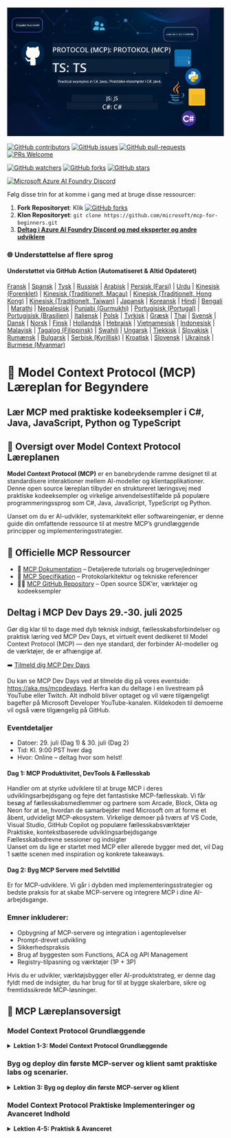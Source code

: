 <!--
CO_OP_TRANSLATOR_METADATA:
{
  "original_hash": "61219d6d0e866f6e714fe6988ebeba31",
  "translation_date": "2025-07-13T14:48:39+00:00",
  "source_file": "README.md",
  "language_code": "da"
}
-->
![MCP-for-beginners](../../translated_images/mcp-beginners.2ce2b317996369ff66c5b72e25eff9d4288ab2741fc70c0b4e523d1ae1e249fd.da.png) 

[![GitHub contributors](https://img.shields.io/github/contributors/microsoft/mcp-for-beginners.svg)](https://GitHub.com/microsoft/mcp-for-beginners/graphs/contributors)
[![GitHub issues](https://img.shields.io/github/issues/microsoft/mcp-for-beginners.svg)](https://GitHub.com/microsoft/mcp-for-beginners/issues)
[![GitHub pull-requests](https://img.shields.io/github/issues-pr/microsoft/mcp-for-beginners.svg)](https://GitHub.com/microsoft/mcp-for-beginners/pulls)
[![PRs Welcome](https://img.shields.io/badge/PRs-welcome-brightgreen.svg?style=flat-square)](http://makeapullrequest.com)

[![GitHub watchers](https://img.shields.io/github/watchers/microsoft/mcp-for-beginners.svg?style=social&label=Watch)](https://GitHub.com/microsoft/mcp-for-beginners/watchers)
[![GitHub forks](https://img.shields.io/github/forks/microsoft/mcp-for-beginners.svg?style=social&label=Fork)](https://GitHub.com/microsoft/mcp-for-beginners/fork)
[![GitHub stars](https://img.shields.io/github/stars/microsoft/mcp-for-beginners?style=social&label=Star)](https://GitHub.com/microsoft/mcp-for-beginners/stargazers)


[![Microsoft Azure AI Foundry Discord](https://dcbadge.limes.pink/api/server/ByRwuEEgH4)](https://discord.com/invite/ByRwuEEgH4)

Følg disse trin for at komme i gang med at bruge disse ressourcer:
1. **Fork Repositoryet**: Klik [![GitHub forks](https://img.shields.io/github/forks/microsoft/mcp-for-beginners.svg?style=social&label=Fork)](https://GitHub.com/microsoft/mcp-for-beginners/fork)
2. **Klon Repositoryet**:   `git clone https://github.com/microsoft/mcp-for-beginners.git`
3. [**Deltag i Azure AI Foundry Discord og mød eksperter og andre udviklere**](https://discord.com/invite/ByRwuEEgH4)


### 🌐 Understøttelse af flere sprog

#### Understøttet via GitHub Action (Automatiseret & Altid Opdateret)

[Fransk](../fr/README.md) | [Spansk](../es/README.md) | [Tysk](../de/README.md) | [Russisk](../ru/README.md) | [Arabisk](../ar/README.md) | [Persisk (Farsi)](../fa/README.md) | [Urdu](../ur/README.md) | [Kinesisk (Forenklet)](../zh/README.md) | [Kinesisk (Traditionelt, Macau)](../mo/README.md) | [Kinesisk (Traditionelt, Hong Kong)](../hk/README.md) | [Kinesisk (Traditionelt, Taiwan)](../tw/README.md) | [Japansk](../ja/README.md) | [Koreansk](../ko/README.md) | [Hindi](../hi/README.md) | [Bengali](../bn/README.md) | [Marathi](../mr/README.md) | [Nepalesisk](../ne/README.md) | [Punjabi (Gurmukhi)](../pa/README.md) | [Portugisisk (Portugal)](../pt/README.md) | [Portugisisk (Brasilien)](../br/README.md) | [Italiensk](../it/README.md) | [Polsk](../pl/README.md) | [Tyrkisk](../tr/README.md) | [Græsk](../el/README.md) | [Thai](../th/README.md) | [Svensk](../sv/README.md) | [Dansk](./README.md) | [Norsk](../no/README.md) | [Finsk](../fi/README.md) | [Hollandsk](../nl/README.md) | [Hebraisk](../he/README.md) | [Vietnamesisk](../vi/README.md) | [Indonesisk](../id/README.md) | [Malayisk](../ms/README.md) | [Tagalog (Filippinsk)](../tl/README.md) | [Swahili](../sw/README.md) | [Ungarsk](../hu/README.md) | [Tjekkisk](../cs/README.md) | [Slovakisk](../sk/README.md) | [Rumænsk](../ro/README.md) | [Bulgarsk](../bg/README.md) | [Serbisk (Kyrillisk)](../sr/README.md) | [Kroatisk](../hr/README.md) | [Slovensk](../sl/README.md) | [Ukrainsk](../uk/README.md) | [Burmese (Myanmar)](../my/README.md)

# 🚀 Model Context Protocol (MCP) Læreplan for Begyndere

## **Lær MCP med praktiske kodeeksempler i C#, Java, JavaScript, Python og TypeScript**

## 🧠 Oversigt over Model Context Protocol Læreplanen

**Model Context Protocol (MCP)** er en banebrydende ramme designet til at standardisere interaktioner mellem AI-modeller og klientapplikationer. Denne open source læreplan tilbyder en struktureret læringsvej med praktiske kodeeksempler og virkelige anvendelsestilfælde på populære programmeringssprog som C#, Java, JavaScript, TypeScript og Python.

Uanset om du er AI-udvikler, systemarkitekt eller softwareingeniør, er denne guide din omfattende ressource til at mestre MCP’s grundlæggende principper og implementeringsstrategier.

## 🔗 Officielle MCP Ressourcer

- 📘 [MCP Dokumentation](https://modelcontextprotocol.io/) – Detaljerede tutorials og brugervejledninger  
- 📜 [MCP Specifikation](https://spec.modelcontextprotocol.io/) – Protokolarkitektur og tekniske referencer  
- 🧑‍💻 [MCP GitHub Repository](https://github.com/modelcontextprotocol) – Open source SDK’er, værktøjer og kodeeksempler  

## Deltag i MCP Dev Days 29.-30. juli 2025

Gør dig klar til to dage med dyb teknisk indsigt, fællesskabsforbindelser og praktisk læring ved MCP Dev Days, et virtuelt event dedikeret til Model Context Protocol (MCP) — den nye standard, der forbinder AI-modeller og de værktøjer, de er afhængige af.

➡️ [Tilmeld dig MCP Dev Days](https://developer.microsoft.com/en-us/reactor/series/S-1563/)

Du kan se MCP Dev Days ved at tilmelde dig på vores eventside: https://aka.ms/mcpdevdays. Herfra kan du deltage i en livestream på YouTube eller Twitch. Alt indhold bliver optaget og vil være tilgængeligt bagefter på Microsoft Developer YouTube-kanalen. Kildekoden til demoerne vil også være tilgængelig på GitHub.

### Eventdetaljer
- Datoer: 29. juli (Dag 1) & 30. juli (Dag 2)
- Tid: Kl. 9:00 PST hver dag
- Hvor: Online – deltag hvor som helst!

#### Dag 1: MCP Produktivitet, DevTools & Fællesskab

Handler om at styrke udviklere til at bruge MCP i deres udviklingsarbejdsgang og fejre det fantastiske MCP-fællesskab. Vi får besøg af fællesskabsmedlemmer og partnere som Arcade, Block, Okta og Neon for at se, hvordan de samarbejder med Microsoft om at forme et åbent, udvideligt MCP-økosystem. Virkelige demoer på tværs af VS Code, Visual Studio, GitHub Copilot og populære fællesskabsværktøjer  
Praktiske, kontekstbaserede udviklingsarbejdsgange  
Fællesskabsdrevne sessioner og indsigter  
Uanset om du lige er startet med MCP eller allerede bygger med det, vil Dag 1 sætte scenen med inspiration og konkrete takeaways.

#### Dag 2: Byg MCP Servere med Selvtillid

Er for MCP-udviklere. Vi går i dybden med implementeringsstrategier og bedste praksis for at skabe MCP-servere og integrere MCP i dine AI-arbejdsgange.

### Emner inkluderer:

- Opbygning af MCP-servere og integration i agentoplevelser  
- Prompt-drevet udvikling  
- Sikkerhedspraksis  
- Brug af byggesten som Functions, ACA og API Management  
- Registry-tilpasning og værktøjer (1P + 3P)

Hvis du er udvikler, værktøjsbygger eller AI-produktstrateg, er denne dag fyldt med de indsigter, du har brug for til at bygge skalerbare, sikre og fremtidssikrede MCP-løsninger.

## 🧭 MCP Læreplansoversigt

### Model Context Protocol Grundlæggende 
<details>
  <summary><strong> Lektion 1-3: Model Context Protocol Grundlæggende</strong></summary>

- **00. Introduktion til MCP**  
  Oversigt over Model Context Protocol og dens betydning i AI-pipelines. [Læs mere](./00-Introduction/README.md)
- **01. Forklaring af kernebegreber**  
  Grundig gennemgang af MCP’s kernebegreber. [Læs mere](./01-CoreConcepts/README.md)
- **02. Sikkerhed i MCP**  
  Sikkerhedstrusler og bedste praksis. [Læs mere](./02-Security/README.md)
- **03. Kom godt i gang med MCP**  
  Opsætning af miljø, grundlæggende servere/klienter, integration. [Læs mere](./03-GettingStarted/README.md)
</details>

### Byg og deploy din første MCP-server og klient samt praktiske labs og scenarier.
<details>
  <summary><strong> Lektion 3: Byg og deploy din første MCP-server og klient</strong></summary>

- **3.1. Første server** – [Guide](./03-GettingStarted/01-first-server/README.md)
- **3.2. Første klient** – [Guide](./03-GettingStarted/02-client/README.md)
- **3.3. Klient med LLM** – [Guide](./03-GettingStarted/03-llm-client/README.md)
- **3.4. Forbrug en server med Visual Studio Code** – [Guide](./03-GettingStarted/04-vscode/README.md)
- **3.5. Opret en server med SSE** – [Guide](./03-GettingStarted/05-sse-server/README.md)
- **3.6. HTTP Streaming** – [Guide](./03-GettingStarted/06-http-streaming/README.md)
- **3.7. Brug AI Toolkit** – [Guide](./03-GettingStarted/07-aitk/README.md)
- **3.8. Test din server** – [Guide](./03-GettingStarted/08-testing/README.md)
- **3.9. Deploy din server** – [Guide](./03-GettingStarted/09-deployment/README.md)
</details>

### Model Context Protocol Praktiske Implementeringer og Avanceret Indhold
<details>
  <summary><strong> Lektion 4-5: Praktisk & Avanceret</strong></summary>

- **04. Praktisk Implementering**  
  SDK’er, debugging, testning, genanvendelige promptskabeloner. [Læs mere](./04-PracticalImplementation/README.md)
- **05. Avancerede Emner i MCP**  
  Multi-modal AI, skalering, enterprise-brug. [Læs mere](./05-AdvancedTopics/README.md)
- **5.1. MCP Integration med Azure** – [Guide](./05-AdvancedTopics/mcp-integration/README.md)
- **5.2. Multi-modalitet** – [Guide](./05-AdvancedTopics/mcp-multi-modality/README.md)
- **5.3. MCP OAuth2 Demo** – [Guide](./05-AdvancedTopics/mcp-oauth2-demo/README.md)
- **5.4. Root Contexts** – [Guide](./05-AdvancedTopics/mcp-root-contexts/README.md)
- **5.5. Routing** – [Guide](./05-AdvancedTopics/mcp-routing/README.md)
- **5.6. Sampling** – [Guide](./05-AdvancedTopics/mcp-sampling/README.md)
- **5.7. Skalering** – [Guide](./05-AdvancedTopics/mcp-scaling/README.md)
- **5.8. Sikkerhed** – [Guide](./05-AdvancedTopics/mcp-security/README.md)
- **5.9. Web Search MCP** – [Guide](./05-AdvancedTopics/web-search-mcp/README.md)
- **5.10. Realtidsstreaming** – [Guide](./05-AdvancedTopics/mcp-realtimestreaming/README.md)
- **5.11. Realtids Web Search** – [Guide](./05-AdvancedTopics/mcp-realtimesearch/README.md)
- **5.12. Entra ID Authentication for Model Context Protocol Servers** – [Guide](./05-AdvancedTopics/mcp-security-entra/README.md)
- **5.13. Model Context Protocol (MCP) Integration med Azure AI Foundry** – [Guide](./05-AdvancedTopics/mcp-foundry-agent-integration/README.md)

### Model Context Protocol Bedste Praksis  
<details>
  <summary><strong> Lektioner 6-9: Fællesskab, Bedste Praksis & Labs</strong></summary>

- **06. Fællesskabsbidrag** – [Guide](./06-CommunityContributions/README.md)
- **07. Indsigter fra Tidlig Adoption** – [Guide](./07-LessonsFromEarlyAdoption/README.md)
- **08. Bedste Praksis for MCP** – [Guide](./08-BestPractices/README.md)
- **09. MCP Case Studier** – [Guide](./09-CaseStudy/README.md)
</details>

### Model Context Protocol Hands on Lab med AI Toolkit til VScode  
<details>
  <summary><strong>Lektion 10: Hands on Lab - Byg en MCP Server med AI Toolkit til VScode</strong></summary>
    
- **10. Effektivisering af AI Workflows: Byg en MCP Server med AI Toolkit** – [Hands On Lab](./10-StreamliningAIWorkflowsBuildingAnMCPServerWithAIToolkit/README.md)
</details>

## Model Context Protocol Eksempelprojekter - Byg et MCP Calculator Projekt i Java, C#, JavaScript, TypeScript og Python

### 🧮 MCP Calculator Eksempelprojekter i Java, C#, JavaScript, TypeScript og Python  
<details>
  <summary><strong>Udforsk kodeimplementeringer efter sprog</strong></summary>

  - [C# MCP Server Eksempel](./03-GettingStarted/samples/csharp/README.md)
  - [Java MCP Calculator](./03-GettingStarted/samples/java/calculator/README.md)
  - [JavaScript MCP Demo](./03-GettingStarted/samples/javascript/README.md)
  - [Python MCP Server](../../03-GettingStarted/samples/python/mcp_calculator_server.py)
  - [TypeScript MCP Eksempel](./03-GettingStarted/samples/typescript/README.md)

</details>

### 💡 MCP Avanceret Eksempelløsning: Calculator Projekter i C#, Java, JavaScript, TypeScript og Python  
<details>
  <summary><strong>Udforsk avancerede eksempler</strong></summary>

  - [Avanceret C# Eksempel](./04-PracticalImplementation/samples/csharp/README.md)
  - [Java Container App Eksempel](./04-PracticalImplementation/samples/java/containerapp/README.md)
  - [JavaScript Avanceret Eksempel](./04-PracticalImplementation/samples/javascript/README.md)
  - [Python Kompleks Implementering](../../04-PracticalImplementation/samples/python/mcp_sample.py)
  - [TypeScript Container Eksempel](./04-PracticalImplementation/samples/typescript/README.md)

</details>


## 🎯 Forudsætninger for at lære MCP

For at få mest muligt ud af dette kursus bør du have:

- Grundlæggende kendskab til C#, Java eller Python  
- Forståelse for klient-server modellen og API’er  
- (Valgfrit) Kendskab til maskinlæringsbegreber  

## 📚 Studieguide

En omfattende [Studieguide](./study_guide.md) er tilgængelig for at hjælpe dig med at navigere effektivt i dette repository. Guiden indeholder:

- Et visuelt kursuskort, der viser alle emner  
- Detaljeret opdeling af hver sektion i repositoryet  
- Vejledning i brug af eksempelprojekter  
- Anbefalede læringsveje for forskellige færdighedsniveauer  
- Yderligere ressourcer til at supplere din læringsrejse  

## 🛠️ Sådan bruger du dette kursus effektivt

Hver lektion i denne guide indeholder:

1. Klare forklaringer af MCP-konceptet  
2. Live kodeeksempler i flere sprog  
3. Øvelser til at bygge rigtige MCP-applikationer  
4. Ekstra ressourcer til avancerede brugere  


## 🌟 Tak til fællesskabet

Tak til Microsoft Valued Professional [Shivam Goyal](https://www.linkedin.com/in/shivam2003/) for at bidrage med vigtige kodeeksempler.  

## 📜 Licensinformation

Dette indhold er licenseret under **MIT License**. For vilkår og betingelser, se [LICENSE](../../LICENSE).

## 🤝 Retningslinjer for bidrag

Dette projekt byder velkommen til bidrag og forslag. De fleste bidrag kræver, at du accepterer en Contributor License Agreement (CLA), der erklærer, at du har ret til, og faktisk giver os rettighederne til at bruge dit bidrag. For detaljer, besøg <https://cla.opensource.microsoft.com>.

Når du indsender en pull request, vil en CLA-bot automatisk afgøre, om du skal levere en CLA og markere PR’en passende (f.eks. statuscheck, kommentar). Følg blot instruktionerne fra botten. Du skal kun gøre dette én gang på tværs af alle repositories, der bruger vores CLA.

Dette projekt har tilsluttet sig [Microsoft Open Source Code of Conduct](https://opensource.microsoft.com/codeofconduct/). For mere information se [Code of Conduct FAQ](https://opensource.microsoft.com/codeofconduct/faq/) eller kontakt [opencode@microsoft.com](mailto:opencode@microsoft.com) med yderligere spørgsmål eller kommentarer.

## 🎒 Andre kurser  
Vores team producerer også andre kurser! Se:

- [AI Agents For Beginners](https://github.com/microsoft/ai-agents-for-beginners?WT.mc_id=academic-105485-koreyst)  
- [Generative AI for Beginners using .NET](https://github.com/microsoft/Generative-AI-for-beginners-dotnet?WT.mc_id=academic-105485-koreyst)  
- [Generative AI for Beginners using JavaScript](https://github.com/microsoft/generative-ai-with-javascript?WT.mc_id=academic-105485-koreyst)  
- [Generative AI for Beginners](https://github.com/microsoft/generative-ai-for-beginners?WT.mc_id=academic-105485-koreyst)  
- [ML for Beginners](https://aka.ms/ml-beginners?WT.mc_id=academic-105485-koreyst)  
- [Data Science for Beginners](https://aka.ms/datascience-beginners?WT.mc_id=academic-105485-koreyst)  
- [AI for Beginners](https://aka.ms/ai-beginners?WT.mc_id=academic-105485-koreyst)  
- [Cybersecurity for Beginners](https://github.com/microsoft/Security-101??WT.mc_id=academic-96948-sayoung)  
- [Web Dev for Beginners](https://aka.ms/webdev-beginners?WT.mc_id=academic-105485-koreyst)  
- [IoT for Beginners](https://aka.ms/iot-beginners?WT.mc_id=academic-105485-koreyst)  
- [XR Development for Beginners](https://github.com/microsoft/xr-development-for-beginners?WT.mc_id=academic-105485-koreyst)  
- [Mastering GitHub Copilot for AI Paired Programming](https://aka.ms/GitHubCopilotAI?WT.mc_id=academic-105485-koreyst)  
- [Mastering GitHub Copilot for C#/.NET Developers](https://github.com/microsoft/mastering-github-copilot-for-dotnet-csharp-developers?WT.mc_id=academic-105485-koreyst)  
- [Choose Your Own Copilot Adventure](https://github.com/microsoft/CopilotAdventures?WT.mc_id=academic-105485-koreyst)  


## ™️ Varemærke Meddelelse

Dette projekt kan indeholde varemærker eller logoer for projekter, produkter eller tjenester. Autoriseret brug af Microsofts varemærker eller logoer er underlagt og skal følge [Microsofts Varemærke- & Brandretningslinjer](https://www.microsoft.com/legal/intellectualproperty/trademarks/usage/general). Brug af Microsofts varemærker eller logoer i modificerede versioner af dette projekt må ikke skabe forvirring eller antyde Microsofts sponsorat. Enhver brug af tredjepartsvaremærker eller logoer er underlagt disse tredjeparts politikker.

**Ansvarsfraskrivelse**:  
Dette dokument er blevet oversat ved hjælp af AI-oversættelsestjenesten [Co-op Translator](https://github.com/Azure/co-op-translator). Selvom vi bestræber os på nøjagtighed, bedes du være opmærksom på, at automatiserede oversættelser kan indeholde fejl eller unøjagtigheder. Det oprindelige dokument på dets oprindelige sprog bør betragtes som den autoritative kilde. For kritisk information anbefales professionel menneskelig oversættelse. Vi påtager os intet ansvar for misforståelser eller fejltolkninger, der opstår som følge af brugen af denne oversættelse.